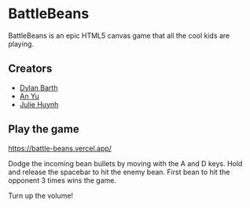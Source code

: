# BattleBeans
BattleBeans is an epic HTML5 canvas game that all the cool kids are playing. 

## Creators
* [Dylan Barth](https://github.com/dylanjbarth)
* [An Yu](https://github.com/anyu)
* [Julie Huynh](https://www.linkedin.com/in/juliehuynh)

## Play the game
https://battle-beans.vercel.app/

Dodge the incoming bean bullets by moving with the A and D keys. Hold and release the spacebar to hit the enemy bean. First bean to hit the opponent 3 times wins the game. 

Turn up the volume!





